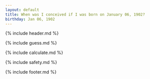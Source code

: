 ```yaml
---
layout: default
title: When was I conceived if I was born on January 06, 1902?
birthday: Jan 06, 1902
---
```


{% include header.md %}

{% include guess.md %}

{% include calculate.md %}

{% include safety.md %}

{% include footer.md %}



